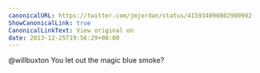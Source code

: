```yaml
---
canonicalURL: https://twitter.com/jmjordan/status/415934090802900992
ShowCanonicalLink: true
CanonicalLinkText: View original on
date: 2013-12-25T19:56:29+00:00
---
```

@willbuxton You let out the magic blue smoke?